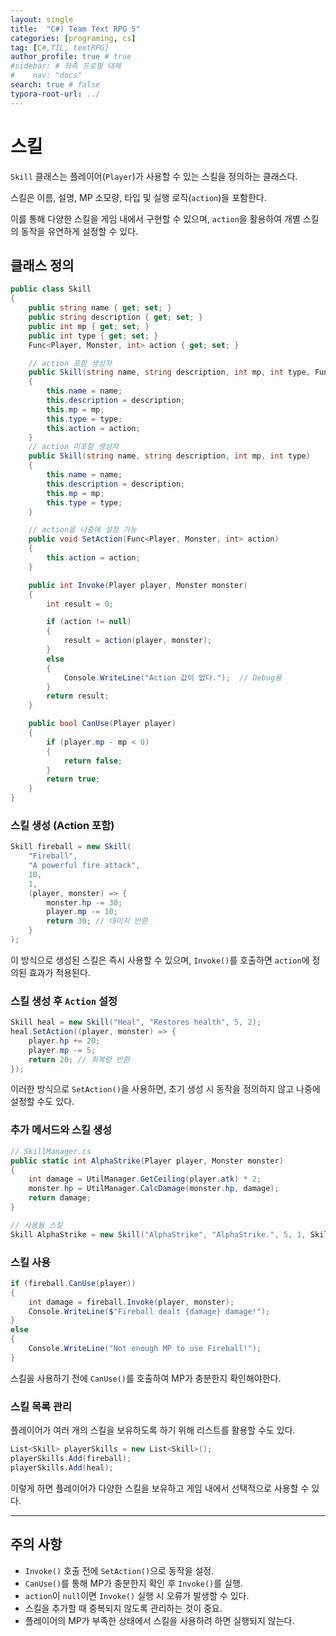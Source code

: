 ```yaml
---
layout: single
title:  "C#) Team Text RPG 5"
categories: [programing, cs]
tag: [C#,TIL, textRPG]
author_profile: true # true
#sidebar: # 좌측 프로필 대체
#    nav: "docs"
search: true # false
typora-root-url: ../
---
```




# 스킬



`Skill` 클래스는 플레이어(`Player`)가 사용할 수 있는 스킬을 정의하는 클래스다. 

스킬은 이름, 설명, MP 소모량, 타입 및 실행 로직(`action`)을 포함한다.

이를 통해 다양한 스킬을 게임 내에서 구현할 수 있으며, `action`을 활용하여 개별 스킬의 동작을 유연하게 설정할 수 있다.



## 클래스 정의

``` c#
public class Skill
{
    public string name { get; set; }
    public string description { get; set; }
    public int mp { get; set; }
    public int type { get; set; }
    Func<Player, Monster, int> action { get; set; }

    // action 포함 생성자
    public Skill(string name, string description, int mp, int type, Func<Player, Monster, int> action)
    {
        this.name = name;
        this.description = description;
        this.mp = mp;
        this.type = type;
        this.action = action;
    }
    // action 미포함 생성자
    public Skill(string name, string description, int mp, int type)
    {
        this.name = name;
        this.description = description;
        this.mp = mp;
        this.type = type;
    }

    // action을 나중에 설정 가능
    public void SetAction(Func<Player, Monster, int> action)
    {
        this.action = action;
    }

    public int Invoke(Player player, Monster monster)
    {
        int result = 0;

        if (action != null)
        {
            result = action(player, monster);
        }
        else
        {
            Console.WriteLine("Action 값이 없다.");  // Debug용
        }
        return result;
    }

    public bool CanUse(Player player)
    {
        if (player.mp - mp < 0)
        {
            return false;
        }
        return true;
    }
}
```



### 스킬 생성 (Action 포함)

``` csharp
Skill fireball = new Skill(
    "Fireball",
    "A powerful fire attack",
    10,
    1,
    (player, monster) => {
        monster.hp -= 30;
        player.mp -= 10;
        return 30; // 데미지 반환
    }
);
```

이 방식으로 생성된 스킬은 즉시 사용할 수 있으며, `Invoke()`를 호출하면 `action`에 정의된 효과가 적용된다.



### 스킬 생성 후 `Action` 설정

```c#
Skill heal = new Skill("Heal", "Restores health", 5, 2);
heal.SetAction((player, monster) => {
    player.hp += 20;
    player.mp -= 5;
    return 20; // 회복량 반환
});
```

이러한 방식으로 `SetAction()`을 사용하면, 초기 생성 시 동작을 정의하지 않고 나중에 설정할 수도 있다.



### 추가 메서드와 스킬 생성

``` c#
// SkillManager.cs
public static int AlphaStrike(Player player, Monster monster)
{
    int damage = UtilManager.GetCeiling(player.atk) * 2;
    monster.hp = UtilManager.CalcDamage(monster.hp, damage);
    return damage;
}

// 사용될 스킬
Skill AlphaStrike = new Skill("AlphaStrike", "AlphaStrike.", 5, 1, SkillManager.AlphaStrike );
```





### 스킬 사용

```csharp
if (fireball.CanUse(player))
{
    int damage = fireball.Invoke(player, monster);
    Console.WriteLine($"Fireball dealt {damage} damage!");
}
else
{
    Console.WriteLine("Not enough MP to use Fireball!");
}
```

스킬을 사용하기 전에 `CanUse()`를 호출하여 MP가 충분한지 확인해야한다.



### 스킬 목록 관리

플레이어가 여러 개의 스킬을 보유하도록 하기 위해 리스트를 활용할 수도 있다.

```c#
List<Skill> playerSkills = new List<Skill>();
playerSkills.Add(fireball);
playerSkills.Add(heal);
```

이렇게 하면 플레이어가 다양한 스킬을 보유하고 게임 내에서 선택적으로 사용할 수 있다.

---

## 주의 사항

- `Invoke()` 호출 전에 `SetAction()`으로 동작을 설정.
- `CanUse()`를 통해 MP가 충분한지 확인 후 `Invoke()`를 실행.
- `action`이 `null`이면 `Invoke()` 실행 시 오류가 발생할 수 있다.
- 스킬을 추가할 때 중복되지 않도록 관리하는 것이 중요.
- 플레이어의 MP가 부족한 상태에서 스킬을 사용하려 하면 실행되지 않는다.


